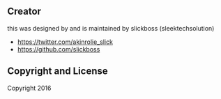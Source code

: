 
## Creator

this was designed by and is maintained by slickboss (sleektechsolution)

* https://twitter.com/akinrolie_slick
* https://github.com/slickboss

## Copyright and License

Copyright 2016 